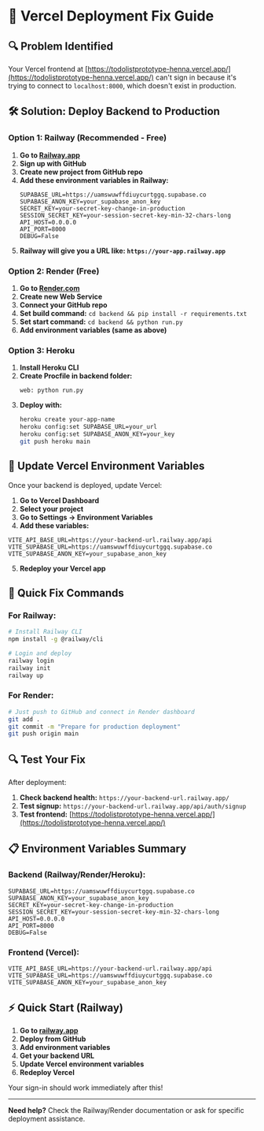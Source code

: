 # 🚀 **Vercel Deployment Fix Guide**

## 🔍 **Problem Identified**
Your Vercel frontend at [https://todolistprototype-henna.vercel.app/](https://todolistprototype-henna.vercel.app/) can't sign in because it's trying to connect to `localhost:8000`, which doesn't exist in production.

## 🛠️ **Solution: Deploy Backend to Production**

### **Option 1: Railway (Recommended - Free)**

1. **Go to [Railway.app](https://railway.app)**
2. **Sign up with GitHub**
3. **Create new project from GitHub repo**
4. **Add these environment variables in Railway:**
   ```
   SUPABASE_URL=https://uamswuwffdiuycurtggq.supabase.co
   SUPABASE_ANON_KEY=your_supabase_anon_key
   SECRET_KEY=your-secret-key-change-in-production
   SESSION_SECRET_KEY=your-session-secret-key-min-32-chars-long
   API_HOST=0.0.0.0
   API_PORT=8000
   DEBUG=False
   ```
5. **Railway will give you a URL like: `https://your-app.railway.app`**

### **Option 2: Render (Free)**

1. **Go to [Render.com](https://render.com)**
2. **Create new Web Service**
3. **Connect your GitHub repo**
4. **Set build command:** `cd backend && pip install -r requirements.txt`
5. **Set start command:** `cd backend && python run.py`
6. **Add environment variables (same as above)**

### **Option 3: Heroku**

1. **Install Heroku CLI**
2. **Create Procfile in backend folder:**
   ```
   web: python run.py
   ```
3. **Deploy with:**
   ```bash
   heroku create your-app-name
   heroku config:set SUPABASE_URL=your_url
   heroku config:set SUPABASE_ANON_KEY=your_key
   git push heroku main
   ```

## 🔧 **Update Vercel Environment Variables**

Once your backend is deployed, update Vercel:

1. **Go to Vercel Dashboard**
2. **Select your project**
3. **Go to Settings → Environment Variables**
4. **Add these variables:**

```
VITE_API_BASE_URL=https://your-backend-url.railway.app/api
VITE_SUPABASE_URL=https://uamswuwffdiuycurtggq.supabase.co
VITE_SUPABASE_ANON_KEY=your_supabase_anon_key
```

5. **Redeploy your Vercel app**

## 🚀 **Quick Fix Commands**

### **For Railway:**
```bash
# Install Railway CLI
npm install -g @railway/cli

# Login and deploy
railway login
railway init
railway up
```

### **For Render:**
```bash
# Just push to GitHub and connect in Render dashboard
git add .
git commit -m "Prepare for production deployment"
git push origin main
```

## 🔍 **Test Your Fix**

After deployment:

1. **Check backend health:** `https://your-backend-url.railway.app/`
2. **Test signup:** `https://your-backend-url.railway.app/api/auth/signup`
3. **Test frontend:** [https://todolistprototype-henna.vercel.app/](https://todolistprototype-henna.vercel.app/)

## 📋 **Environment Variables Summary**

### **Backend (Railway/Render/Heroku):**
```
SUPABASE_URL=https://uamswuwffdiuycurtggq.supabase.co
SUPABASE_ANON_KEY=your_supabase_anon_key
SECRET_KEY=your-secret-key-change-in-production
SESSION_SECRET_KEY=your-session-secret-key-min-32-chars-long
API_HOST=0.0.0.0
API_PORT=8000
DEBUG=False
```

### **Frontend (Vercel):**
```
VITE_API_BASE_URL=https://your-backend-url.railway.app/api
VITE_SUPABASE_URL=https://uamswuwffdiuycurtggq.supabase.co
VITE_SUPABASE_ANON_KEY=your_supabase_anon_key
```

## ⚡ **Quick Start (Railway)**

1. **Go to [railway.app](https://railway.app)**
2. **Deploy from GitHub**
3. **Add environment variables**
4. **Get your backend URL**
5. **Update Vercel environment variables**
6. **Redeploy Vercel**

Your sign-in should work immediately after this!

---

**Need help?** Check the Railway/Render documentation or ask for specific deployment assistance.
